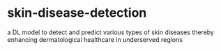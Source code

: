 # skin-disease-detection
a DL model to detect and predict various types of skin diseases thereby enhancing dermatological healthcare in underserved regions
